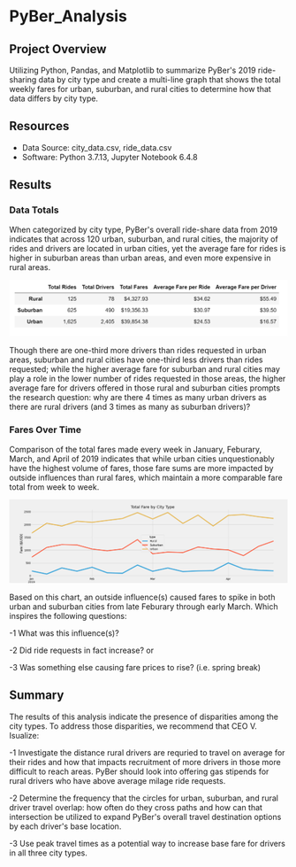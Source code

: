 # PyBer_Analysis
## Project Overview
Utilizing Python, Pandas, and Matplotlib to summarize PyBer's 2019 ride-sharing data by city type and create a multi-line graph that shows the total weekly fares for urban, suburban, and rural cities to determine how that data differs by city type.
## Resources
- Data Source: city_data.csv, ride_data.csv
- Software: Python 3.7.13, Jupyter Notebook 6.4.8
## Results
### Data Totals
   When categorized by city type, PyBer's overall ride-share data from 2019 indicates that across 120 urban, suburban, and rural cities, the majority of rides and drivers are located in urban cities, yet the average fare for rides is higher in suburban areas than urban areas, and even more expensive in rural areas.

![Summary DataFrame](https://github.com/Jay-ni13/PyBer_Analysis/blob/main/Analysis/Summary_DataFrame.png)

   Though there are one-third more drivers than rides requested in urban areas, suburban and rural cities have one-third less drivers than rides requested; while the higher average fare for suburban and rural cities may play a role in the lower number of rides requested in those areas, the higher average fare for drivers offered in those rural and suburban cities prompts the research question: why are there 4 times as many urban drivers as there are rural drivers (and 3 times as many as suburban drivers)?
### Fares Over Time
   Comparison of the total fares made every week in January, Feburary, March, and April of 2019 indicates that while urban cities unquestionably have the highest volume of fares, those fare sums are more impacted by outside influences than rural fares, which maintain a more comparable fare total from week to week.

![Fare Summary](https://github.com/Jay-ni13/PyBer_Analysis/blob/main/Analysis/PyBer_fare_summary.png)

   Based on this chart, an outside influence(s) caused fares to spike in both urban and suburban cities from late Feburary through early March. Which inspires the following questions:
   
   -1 What was this influence(s)?
   
   -2 Did ride requests in fact increase? or
   
   -3 Was something else causing fare prices to rise? (i.e. spring break)
      
## Summary
   The results of this analysis indicate the presence of disparities among the city types. To address those disparities, we recommend that CEO V. Isualize:
   
   -1 Investigate the distance rural drivers are requried to travel on average for their rides and how that impacts recruitment of more drivers in those more difficult to reach areas. PyBer should look into offering gas stipends for rural drivers who have above average milage ride requests.
   
   -2 Determine the frequency that the circles for urban, suburban, and rural driver travel overlap: how often do they cross paths and how can that intersection be utilized to expand PyBer's overall travel destination options by each driver's base location.
   
   -3 Use peak travel times as a potential way to increase base fare for drivers in all three city types.
      
